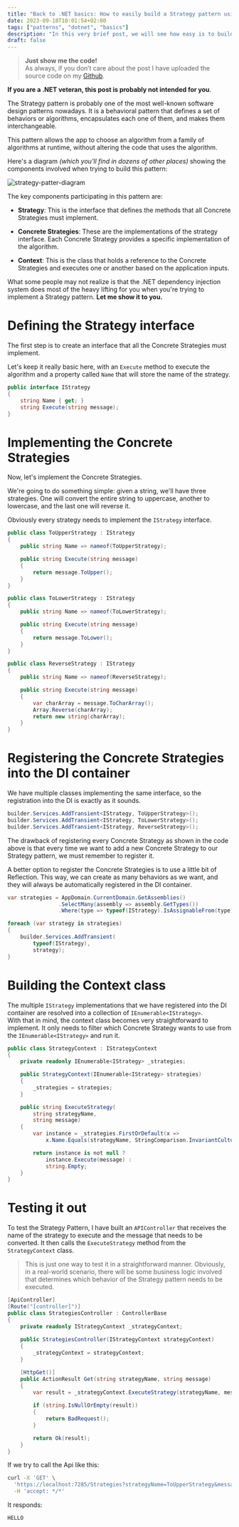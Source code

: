 ```yaml
---
title: "Back to .NET basics: How to easily build a Strategy pattern using dependency injection"
date: 2023-09-18T10:01:54+02:00
tags: ["patterns", "dotnet", "basics"]
description: "In this very brief post, we will see how easy is to build a Strategy pattern in .NET when using dependency injection."
draft: false
---
```


> **Just show me the code!**   
> As always, if you don’t care about the post I have uploaded the source code on my [Github](https://github.com/karlospn/dotnet-strategy-pattern-using-dependency-injection).

**If you are a .NET veteran, this post is probably not intended for you**.

The Strategy pattern is probably one of the most well-known software design patterns nowadays. It is a behavioral pattern that defines a set of behaviors or algorithms, encapsulates each one of them, and makes them interchangeable.

This pattern allows the app to choose an algorithm from a family of algorithms at runtime, without altering the code that uses the algorithm.

Here's a diagram _(which you'll find in dozens of other places)_ showing the components involved when trying to build this pattern:

![strategy-patter-diagram](/img/strategy-pattern-diagram.png)

The key components participating in this pattern are:

- **Strategy**: This is the interface that defines the methods that all Concrete Strategies must implement.

- **Concrete Strategies**: These are the implementations of the strategy interface. Each Concrete Strategy provides a specific implementation of the algorithm.

- **Context**: This is the class that holds a reference to the Concrete Strategies and executes one or another based on the application inputs.


What some people may not realize is that the .NET dependency injection system does most of the heavy lifting for you when you're trying to implement a Strategy pattern. **Let me show it to you.**


# **Defining the Strategy interface**

The first step is to create an interface that all the Concrete Strategies must implement.

Let's keep it really basic here, with an ``Execute`` method to execute the algorithm and a property called ``Name`` that will store the name of the strategy.

```csharp
public interface IStrategy
{
    string Name { get; }
    string Execute(string message);
}
```

# **Implementing the Concrete Strategies**

Now, let's implement the Concrete Strategies.    

We're going to do something simple: given a string, we'll have three strategies. One will convert the entire string to uppercase, another to lowercase, and the last one will reverse it.

Obviously every strategy needs to implement the ``IStrategy`` interface.


```csharp
public class ToUpperStrategy : IStrategy
{
    public string Name => nameof(ToUpperStrategy);

    public string Execute(string message)
    {
        return message.ToUpper();
    }
}

public class ToLowerStrategy : IStrategy
{
    public string Name => nameof(ToLowerStrategy);

    public string Execute(string message)
    {
        return message.ToLower();
    }
}

public class ReverseStrategy : IStrategy
{
    public string Name => nameof(ReverseStrategy);

    public string Execute(string message)
    {
        var charArray = message.ToCharArray();
        Array.Reverse(charArray);
        return new string(charArray);
    }
}
```

# **Registering the Concrete Strategies into the DI container**

We have multiple classes implementing the same interface, so the registration into the DI is exactly as it sounds.

```csharp
builder.Services.AddTransient<IStrategy, ToUpperStrategy>();
builder.Services.AddTransient<IStrategy, ToLowerStrategy>();
builder.Services.AddTransient<IStrategy, ReverseStrategy>();
```

The drawback of registering every Concrete Strategy as shown in the code above is that every time we want to add a new Concrete Strategy to our Strategy pattern, we must remember to register it.

A better option to register the Concrete Strategies is to use a little bit of Reflection. This way, we can create as many behaviors as we want, and they will always be automatically registered in the DI container.

```csharp
var strategies = AppDomain.CurrentDomain.GetAssemblies()
                .SelectMany(assembly => assembly.GetTypes())
                .Where(type => typeof(IStrategy).IsAssignableFrom(type) && !type.IsInterface && !type.IsAbstract);

foreach (var strategy in strategies)
{
    builder.Services.AddTransient(
        typeof(IStrategy), 
        strategy);
}
```

# **Building the Context class**

The multiple ``IStrategy`` implementations that we have registered into the DI container are resolved into a collection of ``IEnumerable<IStrategy>``.    
With that in mind, the context class becomes very straightforward to implement. It only needs to filter which Concrete Strategy wants to use from the ``IEnumerable<IStrategy>`` and run it.

```csharp
public class StrategyContext : IStrategyContext
{
    private readonly IEnumerable<IStrategy> _strategies;

    public StrategyContext(IEnumerable<IStrategy> strategies)
    {
        _strategies = strategies;
    }

    public string ExecuteStrategy(
        string strategyName, 
        string message)
    {
        var instance = _strategies.FirstOrDefault(x =>
            x.Name.Equals(strategyName, StringComparison.InvariantCultureIgnoreCase));

        return instance is not null ?
            instance.Execute(message) :
            string.Empty;
    }
}
```


# **Testing it out**

To test the Strategy Pattern, I have built an ``APIController`` that receives the name of the strategy to execute and the message that needs to be converted. It then calls the ``ExecuteStrategy`` method from the ``StrategyContext`` class.

> This is just one way to test it in a straightforward manner. Obviously, in a real-world scenario, there will be some business logic involved that determines which behavior of the Strategy pattern needs to be executed.

```csharp
[ApiController]
[Route("[controller]")]
public class StrategiesController : ControllerBase
{
    private readonly IStrategyContext _strategyContext;
    
    public StrategiesController(IStrategyContext strategyContext)
    {
        _strategyContext = strategyContext;
    }

    [HttpGet()]
    public ActionResult Get(string strategyName, string message)
    {
        var result = _strategyContext.ExecuteStrategy(strategyName, message);
        
        if (string.IsNullOrEmpty(result))
        {
            return BadRequest();
        }

        return Ok(result);
    }
}

```

If we try to call the Api like this:

```bash
curl -X 'GET' \
  'https://localhost:7285/Strategies?strategyName=ToUpperStrategy&message=hello' \
  -H 'accept: */*'
```
It responds:

```bash
HELLO
```